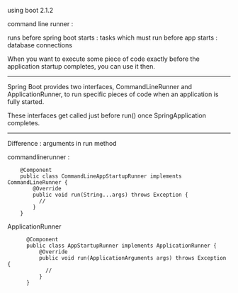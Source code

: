 using boot 2.1.2

command line runner :

runs before spring boot starts : 
tasks which must run before app starts : database connections


When you want to execute some piece of code exactly before the application startup completes, you can use it then.

---

Spring Boot provides two interfaces, CommandLineRunner and ApplicationRunner, to run specific pieces of code 
when an application is fully started. 

These interfaces get called just before run() once SpringApplication completes.


---
Difference : arguments in run method

commandlinerunner : 

        @Component
        public class CommandLineAppStartupRunner implements CommandLineRunner {
            @Override
            public void run(String...args) throws Exception {
              //
            }
        }

ApplicationRunner

          @Component
          public class AppStartupRunner implements ApplicationRunner {
              @Override
              public void run(ApplicationArguments args) throws Exception {
                //        
              }
          }
